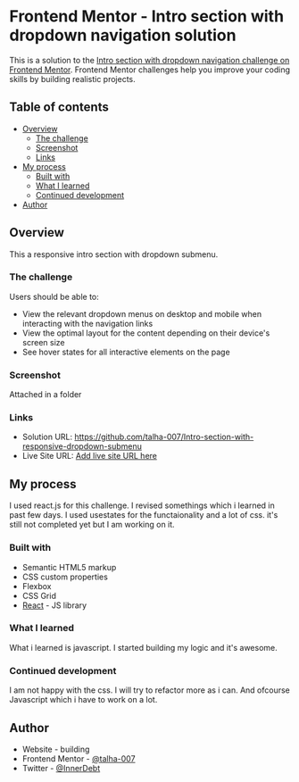 # Frontend Mentor - Intro section with dropdown navigation solution

This is a solution to the [Intro section with dropdown navigation challenge on Frontend Mentor](https://www.frontendmentor.io/challenges/intro-section-with-dropdown-navigation-ryaPetHE5). Frontend Mentor challenges help you improve your coding skills by building realistic projects. 

## Table of contents

- [Overview](#overview)
  - [The challenge](#the-challenge)
  - [Screenshot](#screenshot)
  - [Links](#links)
- [My process](#my-process)
  - [Built with](#built-with)
  - [What I learned](#what-i-learned)
  - [Continued development](#continued-development)
- [Author](#author)




## Overview
This a responsive intro section with dropdown submenu. 
### The challenge

Users should be able to:

- View the relevant dropdown menus on desktop and mobile when interacting with the navigation links
- View the optimal layout for the content depending on their device's screen size
- See hover states for all interactive elements on the page

### Screenshot
Attached in a folder

### Links

- Solution URL: https://github.com/talha-007/Intro-section-with-responsive-dropdown-submenu
- Live Site URL: [Add live site URL here](https://your-live-site-url.com)

## My process
  I used react.js for this challenge. I revised somethings which i learned in past few days. I used usestates for the functaionality and a lot of css. it's still not completed yet but I am working on it. 
  
### Built with

- Semantic HTML5 markup
- CSS custom properties
- Flexbox
- CSS Grid
- [React](https://reactjs.org/) - JS library

### What I learned

What i learned is javascript. I started building my logic and it's awesome.

### Continued development

I am not happy with the css. I will try to refactor more as i can. And ofcourse Javascript which i have to work on a lot.


## Author

- Website - building 
- Frontend Mentor - [@talha-007](https://www.frontendmentor.io/profile/talha-007)
- Twitter - [@InnerDebt](https://twitter.com/InnerDebt)

